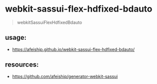 # webkit-sassui-flex-hdfixed-bdauto
> webkitSassuiFlexHdfixedBdauto

## usage:
+ https://afeiship.github.io/webkit-sassui-flex-hdfixed-bdauto/

## resources:
+ https://github.com/afeiship/generator-webkit-sassui
